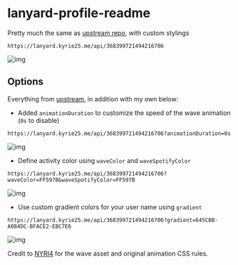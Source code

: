 # lanyard-profile-readme

Pretty much the same as [upstream repo](https://github.com/cnrad/lanyard-profile-readme), with custom stylings

```
https://lanyard.kyrie25.me/api/368399721494216706
```

![img](https://lanyard.kyrie25.me/api/368399721494216706)

## Options
Everything from [upstream](https://github.com/cnrad/lanyard-profile-readme#options), in addition with my own below:
- Added `animationDuration` to customize the speed of the wave animation (`0s` to disable)

```
https://lanyard.kyrie25.me/api/368399721494216706?animationDuration=0s
```

![img](https://lanyard.kyrie25.me/api/368399721494216706?animationDuration=0s)

- Define activity color using `waveColor` and `waveSpotifyColor`

```
https://lanyard.kyrie25.me/api/368399721494216706?waveColor=FF597B&waveSpotifyColor=FF597B
```

![img](https://lanyard.kyrie25.me/api/368399721494216706?waveColor=FF597B&waveSpotifyColor=FF597B)

- Use custom gradient colors for your user name using `gradient`

```
https://lanyard.kyrie25.me/api/368399721494216706?gradient=645CBB-A084DC-BFACE2-EBC7E6
```

![img](https://lanyard.kyrie25.me/api/368399721494216706?gradient=645CBB-A084DC-BFACE2-EBC7E6)

Credit to [NYRI4](https://github.com/NYRI4) for the wave asset and original animation CSS rules.

